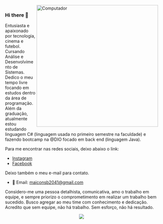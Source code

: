 <img src="https://github.com/julianazanelatto/image_data_science/blob/main/data_science.png" min-width="400px" max-width="400px" width="400px" align="right" alt="Computador">

### Hi there 👋
Entusiasta e apaixonado por tecnologia, cinema e futebol. Cursando Análise e Desenvolvimento de Sistemas.
Dedico o meu tempo livre focando em estudos dentro da área de programação. Além da graduação, atualmente estou estudando linguagem C# (linguagem usada no primeiro semestre na faculdade) e fazendo bootcamp na @DIO focado em back end (linguagem Java). 

Para me encontrar nas redes sociais, deixo abaixo o link:
- [Instagram](instagram.com/maiconsb)  </a>
- [Facebook](facebook.com/maiconsb) </a>

Deixo também o meu e-mail para contato. 
- :email: Email: maiconsb2041@gmail.com </a>

Considero-me uma pessoa detalhista, comunicativa, amo o trabalho em equipe, e sempre priorizo o comprometimento em realizar um trabalho bem sucedido. Busco agregar ao meu time com conhecimento e dedicação. Acredito que sem equipe, não há trabalho. Sem esforço, não há resultado.

<p align="center">
<a href="https://github.com/anuraghazra/github-readme-stats">
  <img align="center" src="https://github-readme-stats.vercel.app/api/top-langs/?username=MaiconSB&show_icons=true&layout=compact&theme=dark" />
</a> 
</p>

<!--
**MaiconSB/MaiconSB** is a ✨ _special_ ✨ repository because its `README.md` (this file) appears on your GitHub profile.

Here are some ideas to get you started:

- 🔭 I’m currently working on ...
- 🌱 I’m currently learning ...
- 👯 I’m looking to collaborate on ...
- 🤔 I’m looking for help with ...
- 💬 Ask me about ...
- 📫 How to reach me: ...
- 😄 Pronouns: ...
- ⚡ Fun fact: ...
-->
